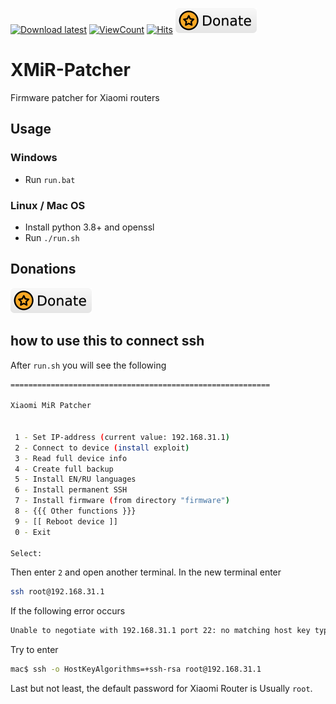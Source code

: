 [![Download latest](https://img.shields.io/badge/🡇-Download_latest-green)](https://github.com/openwrt-xiaomi/xmir-patcher/archive/refs/heads/main.zip)
[![ViewCount](https://views.whatilearened.today/views/github/openwrt-xiaomi/xmir-patcher.svg)](https://github.com/openwrt-xiaomi/xmir-patcher/archive/refs/heads/main.zip)
[![Hits](https://hits.seeyoufarm.com/api/count/incr/badge.svg?url=https%3A%2F%2Fgithub.com%2Fopenwrt-xiaomi%2Fxmir-patcher&count_bg=%2379C83D&title_bg=%23555555&icon=&icon_color=%23E7E7E7&title=hits&edge_flat=false)](https://github.com/openwrt-xiaomi/xmir-patcher/archive/refs/heads/main.zip)
[![Donations Page](https://github.com/andry81-cache/gh-content-static-cache/raw/master/common/badges/donate/donate.svg)](https://github.com/remittor/donate)

# XMiR-Patcher
Firmware patcher for Xiaomi routers


## Usage

### Windows

* Run `run.bat`

### Linux / Mac OS

* Install python 3.8+ and openssl
* Run `./run.sh`

## Donations

[![Donations Page](https://github.com/andry81-cache/gh-content-static-cache/raw/master/common/badges/donate/donate.svg)](https://github.com/remittor/donate)
## how to use this to connect ssh
After `run.sh` you will see the following
```bash
==========================================================

Xiaomi MiR Patcher  


 1 - Set IP-address (current value: 192.168.31.1)
 2 - Connect to device (install exploit)
 3 - Read full device info
 4 - Create full backup
 5 - Install EN/RU languages
 6 - Install permanent SSH
 7 - Install firmware (from directory "firmware")
 8 - {{{ Other functions }}}
 9 - [[ Reboot device ]]
 0 - Exit

Select: 
```

Then enter `2` and open another terminal. In the new terminal enter
```bash
ssh root@192.168.31.1
```
If the following error occurs 
```bash
Unable to negotiate with 192.168.31.1 port 22: no matching host key type found. Their offer: ssh-rsa
```

Try to enter 
```bash
mac$ ssh -o HostKeyAlgorithms=+ssh-rsa root@192.168.31.1
```

Last but not least, the default password for Xiaomi Router is Usually `root`.

